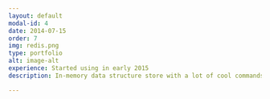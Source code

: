 ```yaml
---
layout: default
modal-id: 4
date: 2014-07-15
order: 7
img: redis.png
type: portfolio
alt: image-alt
experience: Started using in early 2015
description: In-memory data structure store with a lot of cool commands. Small secret - It is single threaded!

---
```

